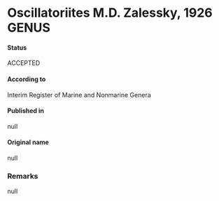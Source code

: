 # Oscillatoriites M.D. Zalessky, 1926 GENUS

#### Status
ACCEPTED

#### According to
Interim Register of Marine and Nonmarine Genera

#### Published in
null

#### Original name
null

### Remarks
null